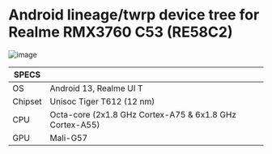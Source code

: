 # Android lineage/twrp device tree for Realme RMX3760 C53 (RE58C2) 

![image](https://github.com/user-attachments/assets/0e5fcf03-6e6f-4e4a-9194-0b000626e45a)


| SPECS  |  |
| ------------- | ------------- |
| OS | Android 13, Realme UI T	|
| Chipset  | Unisoc Tiger T612 (12 nm) |
| CPU  | Octa-core (2x1.8 GHz Cortex-A75 & 6x1.8 GHz Cortex-A55) |
| GPU  | Mali-G57 |

